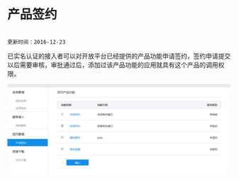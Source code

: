# 产品签约                                                                                                        

                                                                                                                                                                                      更新时间：2016-12-23

已实名认证的接入者可以对开放平台已经提供的产品功能申请签约，签约申请提交以后需要审核，审批通过后，添加过该产品功能的应用就具有这个产品的调用权限。

![](/assets/产品签约.png)

